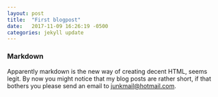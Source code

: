 ```yaml
---
layout: post
title:  "First blogpost"
date:   2017-11-09 16:26:19 -0500
categories: jekyll update
---
```

### Markdown

Apparently markdown is the new way of creating decent HTML, seems legit. 
By now you might notice that my blog posts are rather short, if that bothers you please send an email to junkmail@hotmail.com.